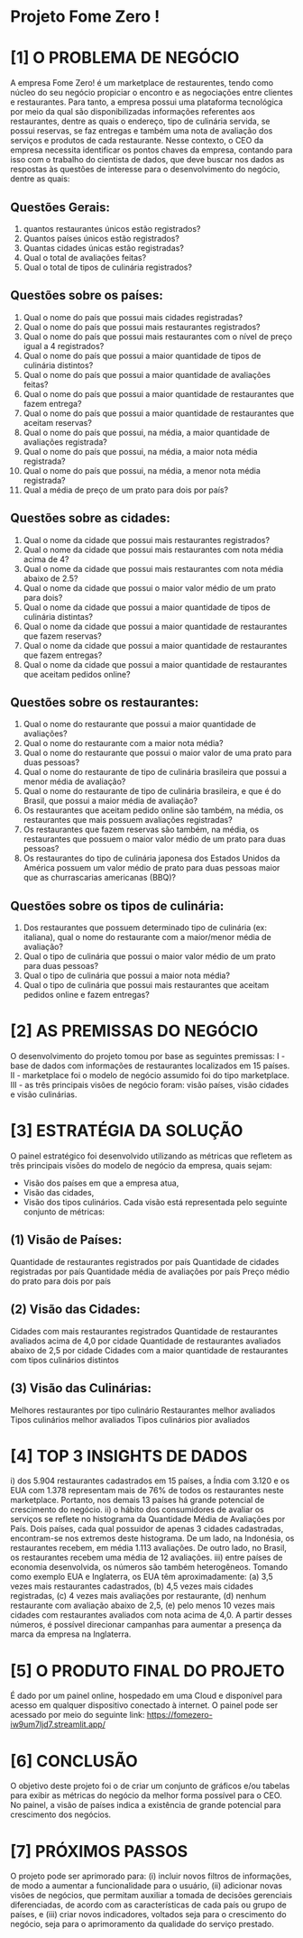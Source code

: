 # Projeto Fome Zero !

# [1] O PROBLEMA DE NEGÓCIO
A empresa Fome Zero! é um marketplace de restaurentes, tendo como núcleo do seu negócio propiciar o encontro e as negociações entre clientes e restaurantes. Para tanto, a empresa possui uma plataforma tecnológica por meio da qual são disponibilizadas informações referentes aos restaurantes, dentre as quais o endereço, tipo de culinária servida, se possui reservas, se faz entregas e também uma nota de avaliação dos serviços e produtos de cada restaurante.
Nesse contexto, o CEO da empresa necessita identificar os pontos chaves da empresa, contando para isso com o trabalho do cientista de dados, que deve buscar nos dados as respostas às questões de interesse para o desenvolvimento do negócio, dentre as quais:
## Questões Gerais:
1) quantos restaurantes únicos estão registrados?
2) Quantos países únicos estão registrados?
3) Quantas cidades únicas estão registradas?
4) Qual o total de avaliações feitas?
5) Qual o total de tipos de culinária registrados?

## Questões sobre os países:
1) Qual o nome do país que possui mais cidades registradas?
2) Qual o nome do país que possui mais restaurantes registrados?
3) Qual o nome do país que possui mais restaurantes com o nível de preço igual a 4 registrados?
4) Qual o nome do país que possui a maior quantidade de tipos de culinária distintos?
5) Qual o nome do país que possui a maior quantidade de avaliações feitas?
6) Qual o nome do país que possui a maior quantidade de restaurantes que fazem entrega?
7) Qual o nome do país que possui a maior quantidade de restaurantes que aceitam reservas?
8) Qual o nome do país que possui, na média, a maior quantidade de avaliações registrada?
9) Qual o nome do país que possui, na média, a maior nota média registrada?
10) Qual o nome do país que possui, na média, a menor nota média registrada?
11) Qual a média de preço de um prato para dois por país?

## Questões sobre as cidades:
1) Qual o nome da cidade que possui mais restaurantes registrados?
2) Qual o nome da cidade que possui mais restaurantes com nota média acima de 4?
3) Qual o nome da cidade que possui mais restaurantes com nota média abaixo de 2.5?
4) Qual o nome da cidade que possui o maior valor médio de um prato para dois?
5) Qual o nome da cidade que possui a maior quantidade de tipos de culinária distintas?
6) Qual o nome da cidade que possui a maior quantidade de restaurantes que fazem reservas?
7) Qual o nome da cidade que possui a maior quantidade de restaurantes que fazem entregas?
8) Qual o nome da cidade que possui a maior quantidade de restaurantes que aceitam pedidos online?

## Questões sobre os restaurantes:
1) Qual o nome do restaurante que possui a maior quantidade de avaliações?
2) Qual o nome do restaurante com a maior nota média?
3) Qual o nome do restaurante que possui o maior valor de uma prato para duas pessoas?
4) Qual o nome do restaurante de tipo de culinária brasileira que possui a menor média de avaliação?
5) Qual o nome do restaurante de tipo de culinária brasileira, e que é do Brasil, que possui a maior média de avaliação?
6) Os restaurantes que aceitam pedido online são também, na média, os restaurantes que mais possuem avaliações registradas?
7) Os restaurantes que fazem reservas são também, na média, os restaurantes que possuem o maior valor médio de um prato para duas pessoas?
8) Os restaurantes do tipo de culinária japonesa dos Estados Unidos da América possuem um valor médio de prato para duas pessoas maior que as churrascarias americanas (BBQ)?

## Questões sobre os tipos de culinária:
1) Dos restaurantes que possuem determinado tipo de culinária (ex: italiana), qual o nome do restaurante com a maior/menor média de avaliação?
2) Qual o tipo de culinária que possui o maior valor médio de um prato para duas pessoas?
3) Qual o tipo de culinária que possui a maior nota média?
4) Qual o tipo de culinária que possui mais restaurantes que aceitam pedidos online e fazem entregas?

# [2] AS PREMISSAS DO NEGÓCIO
O desenvolvimento do projeto tomou por base as seguintes premissas:
I - base de dados com informações de restaurantes localizados em 15 países.
II - marketplace foi o modelo de negócio assumido foi do tipo marketplace.
III - as três principais visões de negócio foram: visão países, visão cidades e visão culinárias.

# [3] ESTRATÉGIA DA SOLUÇÃO
O painel estratégico foi desenvolvido utilizando as métricas que refletem as três principais visões do modelo de negócio da empresa, quais sejam: 
- Visão dos países em que a empresa atua,
- Visão das cidades,
- Visão dos tipos culinários.
Cada visão está representada pelo seguinte conjunto de métricas:
## (1) Visão de Países:
Quantidade de restaurantes registrados por país
Quantidade de cidades registradas por país
Quantidade média de avaliações por país
Preço médio do prato para dois por país

## (2) Visão das Cidades:
Cidades com mais restaurantes registrados
Quantidade de restaurantes avaliados acima de 4,0 por cidade
Quantidade de restaurantes avaliados abaixo de 2,5 por cidade
Cidades com a maior quantidade de restaurantes com tipos culinários distintos

## (3) Visão das Culinárias:
Melhores restaurantes por tipo culinário
Restaurantes melhor avaliados
Tipos culinários melhor avaliados
Tipos culinários pior avaliados

# [4] TOP 3 INSIGHTS DE DADOS
i) dos 5.904 restaurantes cadastrados em 15 países, a Índia com 3.120 e os EUA com 1.378 representam mais de 76% de todos os restaurantes neste marketplace. Portanto, nos demais 13 países há grande potencial de crescimento do negócio.
ii) o hábito dos consumidores de avaliar os serviços se reflete no histograma da Quantidade Média de Avaliações por País. Dois países, cada qual possuidor de apenas 3 cidades cadastradas, encontram-se nos extremos deste histograma. De um lado, na Indonésia, os restaurantes recebem, em média 1.113 avaliações. De outro lado, no Brasil, os restaurantes recebem uma média de 12 avaliações.
iii) entre países de economia desenvolvida, os números são também heterogêneos. Tomando como exemplo EUA e Inglaterra, os EUA têm aproximadamente: (a) 3,5 vezes mais restaurantes cadastrados, (b) 4,5 vezes mais cidades registradas, (c) 4 vezes mais avaliações por restaurante, (d) nenhum restaurante com avaliação abaixo de 2,5, (e) pelo menos 10 vezes mais cidades com restaurantes avaliados com nota acima de 4,0. A partir desses números, é possível direcionar campanhas para aumentar a presença da marca da empresa na Inglaterra.

# [5] O PRODUTO FINAL DO PROJETO
É dado por um painel online, hospedado em uma Cloud e disponível para acesso em qualquer dispositivo conectado à internet.
O painel pode ser acessado por meio do seguinte link: 
https://fomezero-iw9um7ljd7.streamlit.app/

# [6] CONCLUSÃO
O objetivo deste projeto foi o de criar um conjunto de gráficos e/ou tabelas para exibir as métricas do negócio da melhor forma possível para o CEO.
No painel, a visão de países indica a existência de grande potencial para crescimento dos negócios.

# [7] PRÓXIMOS PASSOS
O projeto pode ser aprimorado para: (i) incluir novos filtros de informações, de modo a aumentar a funcionalidade para o usuário, (ii) adicionar novas visões de negócios, que permitam auxiliar a tomada de decisões gerenciais diferenciadas, de acordo com as características de cada país ou grupo de países, e (iii) criar novos indicadores, voltados seja para o crescimento do negócio, seja para o aprimoramento da qualidade do serviço prestado.
